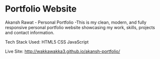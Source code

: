 # Portfolio Website

Akansh Rawat - Personal Portfolio
-This is my clean, modern, and fully responsive personal portfolio website showcasing my work, skills, projects and contact information.

Tech Stack Used:
HTML5
CSS
JavaScript

Live Site: http://wakkawakka3.github.io/akansh-portfolio/
